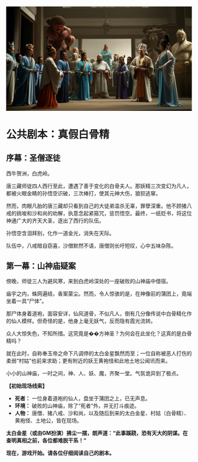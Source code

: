 ![A gathering of gods and demons](./images/public_script_cover_xiyou.png)


# 公共剧本：真假白骨精

## 序幕：圣僧逐徒

西牛贺洲，白虎岭。

唐三藏师徒四人西行至此，遭遇了善于变化的白骨夫人。那妖精三次变幻为凡人，都被火眼金睛的孙悟空识破，三次棒打，使其元神大伤，狼狈逃窜。

然而，肉眼凡胎的唐三藏却只看到自己的大徒弟滥杀无辜，罪孽深重。他不顾猪八戒的挑唆和沙和尚的劝解，执意念起紧箍咒，惩罚悟空。最终，一纸贬书，将这位神通广大的齐天大圣，逐出了西行的队伍。

孙悟空含泪拜别，化作一道金光，消失在天际。

队伍中，八戒暗自窃喜，沙僧默然不语，唐僧则长吁短叹，心中五味杂陈。

## 第一幕：山神庙疑案

傍晚，师徒三人为避风寒，来到白虎岭深处的一座破败的山神庙中借宿。

庙宇之内，蛛网遍结，香案蒙尘。然而，令人惊骇的是，在神像前的蒲团上，竟端坐着一具“尸体”。

那尸体身着道袍，面容安详，仙风道骨，不似凡人，倒有几分像传说中白骨精化作的仙人模样。但奇怪的是，他身上毫无妖气，反而隐有霞光流转。

众人大惊失色，不知所措。这究竟是��方神圣？为何会在此坐化？这真的是白骨精吗？

就在此时，自称奉玉帝之命下凡调停的太白金星飘然而至；一位自称被恶人打伤的柔弱“村姑”也前来求助；更有附近的妖王黄袍怪和此地土地公闻讯而来。

小小的山神庙，一时之间，神、人、妖、魔，齐聚一堂。气氛诡异到了极点。

**【初始现场线索】**

*   **死者：** 一位身着道袍的仙人，盘坐于蒲团之上，已无声息。
*   **环境：** 破败的山神庙，除了“死者”外，并无打斗痕迹。
*   **人物：** 唐僧、猪八戒、沙和尚，以及随后到来的太白金星、村姑（白骨精）、黄袍怪、土地公，皆在现场。

**太白金星（或由GM扮演）拂尘一摆，朗声道：“此事蹊跷，恐有天大的阴谋。在查明真相之前，各位都难脱干系！”**

**现在，游戏开始。请各位仔细阅读自己的剧本。**
